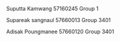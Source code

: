 Suputta Kamwang 57160245 Group 1

Supareak sangnaul 57660013 Group 3401

Adisak Poungmanee 57660120 Group 3401

